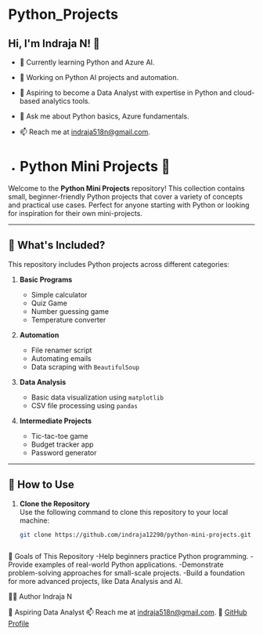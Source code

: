 # Python_Projects
## Hi, I'm Indraja N! 👋
- 🌱 Currently learning Python and Azure AI.
- 🔭 Working on Python AI projects and automation.
- 🎯 Aspiring to become a Data Analyst with expertise in Python and cloud-based analytics tools.
- 💬 Ask me about Python basics, Azure fundamentals.
- 📫 Reach me at [indraja518n@gmail.com](mailto:indraja518n@gmail.com).

- # Python Mini Projects 🐍

Welcome to the **Python Mini Projects** repository! This collection contains small, beginner-friendly Python projects that cover a variety of concepts and practical use cases. Perfect for anyone starting with Python or looking for inspiration for their own mini-projects.

---

## 🌟 What's Included?
This repository includes Python projects across different categories:
1. **Basic Programs**
   - Simple calculator
   - Quiz Game
   - Number guessing game
   - Temperature converter

2. **Automation**
   - File renamer script
   - Automating emails
   - Data scraping with `BeautifulSoup`

3. **Data Analysis**
   - Basic data visualization using `matplotlib`
   - CSV file processing using `pandas`

4. **Intermediate Projects**
   - Tic-tac-toe game
   - Budget tracker app
   - Password generator

---

## 🚀 How to Use
1. **Clone the Repository**  
   Use the following command to clone this repository to your local machine:
   ```bash
   git clone https://github.com/indraja12290/python-mini-projects.git



🎯 Goals of This Repository
-Help beginners practice Python programming.
-Provide examples of real-world Python applications.
-Demonstrate problem-solving approaches for small-scale projects.
-Build a foundation for more advanced projects, like Data Analysis and AI.




🧑‍💻 Author
Indraja N

🌱 Aspiring Data Analyst
📫 Reach me at indraja518n@gmail.com.
🔗 [GitHub Profile](https://github.com/indraja12290)


